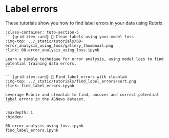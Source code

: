 # <span class="tuto-section-5"></span>Label errors

These tutorials show you how to find label errors in your data using Rubrix.

````{grid} 1 1 2 2
:class-container: tuto-section-5
```{grid-item-card} 🧼 Clean labels using your model loss
:img-top: ../_static/tutorials/08-error_analysis_using_loss/gallery_thumbnail.png
:link: 08-error_analysis_using_loss.ipynb

Learn a simple technique for error analysis, using model loss to find potential training data errors.
```

```{grid-item-card} 🧐 Find label errors with cleanlab
:img-top: ../_static/tutorials/find_label_errors/sort.png
:link: find_label_errors.ipynb

Leverage Rubrix and cleanlab to find, uncover and correct potential label errors in the AGNews dataset.
```
````

```{toctree}
:maxdepth: 1
:hidden:

08-error_analysis_using_loss.ipynb
find_label_errors.ipynb
```

